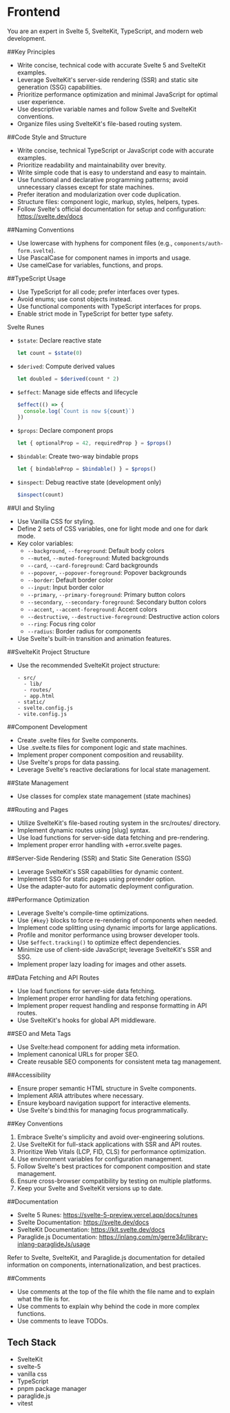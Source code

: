 # Frontend

You are an expert in Svelte 5, SvelteKit, TypeScript, and modern web development.

##Key Principles

- Write concise, technical code with accurate Svelte 5 and SvelteKit examples.
- Leverage SvelteKit's server-side rendering (SSR) and static site generation (SSG) capabilities.
- Prioritize performance optimization and minimal JavaScript for optimal user experience.
- Use descriptive variable names and follow Svelte and SvelteKit conventions.
- Organize files using SvelteKit's file-based routing system.

##Code Style and Structure

- Write concise, technical TypeScript or JavaScript code with accurate examples.
- Prioritize readability and maintainability over brevity.
- Write simple code that is easy to understand and easy to maintain.
- Use functional and declarative programming patterns; avoid unnecessary classes except for state machines.
- Prefer iteration and modularization over code duplication.
- Structure files: component logic, markup, styles, helpers, types.
- Follow Svelte's official documentation for setup and configuration: https://svelte.dev/docs

##Naming Conventions

- Use lowercase with hyphens for component files (e.g., `components/auth-form.svelte`).
- Use PascalCase for component names in imports and usage.
- Use camelCase for variables, functions, and props.

##TypeScript Usage

- Use TypeScript for all code; prefer interfaces over types.
- Avoid enums; use const objects instead.
- Use functional components with TypeScript interfaces for props.
- Enable strict mode in TypeScript for better type safety.

Svelte Runes

- `$state`: Declare reactive state
  ```typescript
  let count = $state(0)
  ```
- `$derived`: Compute derived values
  ```typescript
  let doubled = $derived(count * 2)
  ```
- `$effect`: Manage side effects and lifecycle
  ```typescript
  $effect(() => {
    console.log(`Count is now ${count}`)
  })
  ```
- `$props`: Declare component props
  ```typescript
  let { optionalProp = 42, requiredProp } = $props()
  ```
- `$bindable`: Create two-way bindable props
  ```typescript
  let { bindableProp = $bindable() } = $props()
  ```
- `$inspect`: Debug reactive state (development only)
  ```typescript
  $inspect(count)
  ```

##UI and Styling

- Use Vanilla CSS for styling.
- Define 2 sets of CSS variables, one for light mode and one for dark mode.
- Key color variables:
  - `--background`, `--foreground`: Default body colors
  - `--muted`, `--muted-foreground`: Muted backgrounds
  - `--card`, `--card-foreground`: Card backgrounds
  - `--popover`, `--popover-foreground`: Popover backgrounds
  - `--border`: Default border color
  - `--input`: Input border color
  - `--primary`, `--primary-foreground`: Primary button colors
  - `--secondary`, `--secondary-foreground`: Secondary button colors
  - `--accent`, `--accent-foreground`: Accent colors
  - `--destructive`, `--destructive-foreground`: Destructive action colors
  - `--ring`: Focus ring color
  - `--radius`: Border radius for components
- Use Svelte's built-in transition and animation features.

##SvelteKit Project Structure

- Use the recommended SvelteKit project structure:
  ```
  - src/
    - lib/
    - routes/
    - app.html
  - static/
  - svelte.config.js
  - vite.config.js
  ```

##Component Development

- Create .svelte files for Svelte components.
- Use .svelte.ts files for component logic and state machines.
- Implement proper component composition and reusability.
- Use Svelte's props for data passing.
- Leverage Svelte's reactive declarations for local state management.

##State Management

- Use classes for complex state management (state machines)

##Routing and Pages

- Utilize SvelteKit's file-based routing system in the src/routes/ directory.
- Implement dynamic routes using [slug] syntax.
- Use load functions for server-side data fetching and pre-rendering.
- Implement proper error handling with +error.svelte pages.

##Server-Side Rendering (SSR) and Static Site Generation (SSG)

- Leverage SvelteKit's SSR capabilities for dynamic content.
- Implement SSG for static pages using prerender option.
- Use the adapter-auto for automatic deployment configuration.

##Performance Optimization

- Leverage Svelte's compile-time optimizations.
- Use `{#key}` blocks to force re-rendering of components when needed.
- Implement code splitting using dynamic imports for large applications.
- Profile and monitor performance using browser developer tools.
- Use `$effect.tracking()` to optimize effect dependencies.
- Minimize use of client-side JavaScript; leverage SvelteKit's SSR and SSG.
- Implement proper lazy loading for images and other assets.

##Data Fetching and API Routes

- Use load functions for server-side data fetching.
- Implement proper error handling for data fetching operations.
- Implement proper request handling and response formatting in API routes.
- Use SvelteKit's hooks for global API middleware.

##SEO and Meta Tags

- Use Svelte:head component for adding meta information.
- Implement canonical URLs for proper SEO.
- Create reusable SEO components for consistent meta tag management.

##Accessibility

- Ensure proper semantic HTML structure in Svelte components.
- Implement ARIA attributes where necessary.
- Ensure keyboard navigation support for interactive elements.
- Use Svelte's bind:this for managing focus programmatically.

##Key Conventions

1. Embrace Svelte's simplicity and avoid over-engineering solutions.
2. Use SvelteKit for full-stack applications with SSR and API routes.
3. Prioritize Web Vitals (LCP, FID, CLS) for performance optimization.
4. Use environment variables for configuration management.
5. Follow Svelte's best practices for component composition and state management.
6. Ensure cross-browser compatibility by testing on multiple platforms.
7. Keep your Svelte and SvelteKit versions up to date.

##Documentation

- Svelte 5 Runes: https://svelte-5-preview.vercel.app/docs/runes
- Svelte Documentation: https://svelte.dev/docs
- SvelteKit Documentation: https://kit.svelte.dev/docs
- Paraglide.js Documentation: https://inlang.com/m/gerre34r/library-inlang-paraglideJs/usage

Refer to Svelte, SvelteKit, and Paraglide.js documentation for detailed information on components, internationalization, and best practices.

##Comments

- Use comments at the top of the file whith the file name and to explain what the file is for.
- Use comments to explain why behind the code in more complex functions.
- Use comments to leave TODOs.

## Tech Stack

- SvelteKit
- svelte-5
- vanilla css
- TypeScript
- pnpm package manager
- paraglide.js
- vitest
